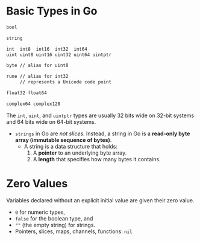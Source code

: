 # Basic Types in Go

```txt
bool

string

int  int8  int16  int32  int64
uint uint8 uint16 uint32 uint64 uintptr

byte // alias for uint8

rune // alias for int32
     // represents a Unicode code point

float32 float64

complex64 complex128
```

The `int`, `uint`, and `uintptr` types are usually 32 bits wide on 32-bit systems and 64 bits wide on 64-bit systems.

- `strings` in Go are _not slices_. Instead, a string in Go is a **read-only byte array (immutable sequence of bytes)**.
  - A string is a data structure that holds:
    1. A **pointer** to an underlying byte array.
    2. A **length** that specifies how many bytes it contains.

# Zero Values
Variables declared without an explicit initial value are given their zero value.

- `0` for numeric types,
- `false` for the boolean type, and
- `""` (the empty string) for strings.
- Pointers, slices, maps, channels, functions: `nil`
